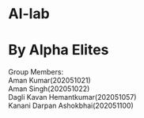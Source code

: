 # AI-lab 
# By Alpha Elites

Group Members:\
Aman Kumar(202051021)\
Aman Singh(202051022)\
Dagli Kavan Hemantkumar(202051057)\
Kanani Darpan Ashokbhai(202051100)
